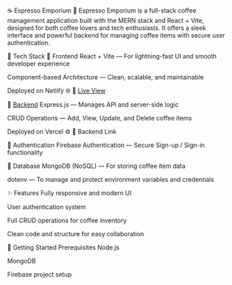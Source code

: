 ☕ Espresso Emporium
🚀 Espresso Emporium is a full-stack coffee management application built with the MERN stack and React + Vite, designed for both coffee lovers and tech enthusiasts. It offers a sleek interface and powerful backend for managing coffee items with secure user authentication.

🔧 Tech Stack
🔹 Frontend
React + Vite — For lightning-fast UI and smooth developer experience

Component-based Architecture — Clean, scalable, and maintainable

Deployed on Netlify 🌐
🔗 [Live View](https://coffee-espresso.netlify.app/)

🔹 [Backend](https://coffee-espresso.netlify.app/login)
Express.js — Manages API and server-side logic

CRUD Operations — Add, View, Update, and Delete coffee items

Deployed on Vercel ⚙️
🔗 Backend Link

🔹 Authentication
Firebase Authentication — Secure Sign-up / Sign-in functionality

🔹 Database
MongoDB (NoSQL) — For storing coffee item data

dotenv — To manage and protect environment variables and credentials

✨ Features
Fully responsive and modern UI

User authentication system

Full CRUD operations for coffee inventory

Clean code and structure for easy collaboration

🚀 Getting Started
Prerequisites
Node.js

MongoDB

Firebase project setup
